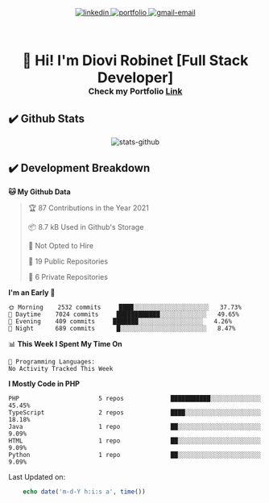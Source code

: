 <p align="center">
  <a href="https://www.linkedin.com/in/diovi-robinet-578782ab/">
  <img src="https://img.shields.io/badge/-drobinet-blue?style=flat&logo=Linkedin&logoColor=white&link=https://www.linkedin.com/in/diovi-robinet-578782ab/" alt="linkedin" />
  </a>
  <a href="https://drobinetm.github.io/drobinetm-portfolio/">
  <img src="https://img.shields.io/badge/Portfolio-47CCCC?style=flat&logo=Google-Chrome&logoColor=white&link=https://drobinetm.github.io/drobinetm-portfolio/" alt="portfolio" />
  </a>
  <a href="mailto:drobinetmorales@gmail.com">
   <img src="https://img.shields.io/badge/-drobinetm-c14438?style=flat&logo=Gmail&logoColor=white&link=mailto:drobinetmorales@gmail.com" alt="gmail-email" />
  </a>
</p>

</br>

<h1>
  <p align="center">
    <!--Grettings-->
    👋 <b>Hi! I'm Diovi Robinet [Full Stack Developer]</b>
    <!--Portfolio Link-->
    <br>
     <sup><sup><sub> 
        Check my Portfolio
        <a name="link-portfolio" target="_blank" href="https://drobinetm.github.io/drobinetm-portfolio">Link</a>
     </sub></sup></sup> 
  </p>
</h1>

## ✔️  Github Stats

<p align="center"><img src="https://github-readme-stats.vercel.app/api?username=drobinetm&show_icons=true&theme=dark" alt="stats-github" /></p>

## ✔️ Development Breakdown
<!--START_SECTION:waka-->
**🐱 My Github Data** 

> 🏆 87 Contributions in the Year 2021
 > 
> 📦 8.7 kB Used in Github's Storage 
 > 
> 🚫 Not Opted to Hire
 > 
> 📜 19 Public Repositories 
 > 
> 🔑 6 Private Repositories  
 > 
**I'm an Early 🐤** 

```text
🌞 Morning    2532 commits     ████░░░░░░░░░░░░░░░░░░░░░   37.73% 
🌆 Daytime    7024 commits     ████████████░░░░░░░░░░░░░   49.65% 
🌃 Evening    409 commits     ███████░░░░░░░░░░░░░░░░░░   4.26% 
🌙 Night      689 commits      █░░░░░░░░░░░░░░░░░░░░░░░░   8.47%

```


📊 **This Week I Spent My Time On** 

```text
💬 Programming Languages: 
No Activity Tracked This Week

```

**I Mostly Code in PHP** 

```text
PHP                      5 repos             ███████████░░░░░░░░░░░░░░   45.45% 
TypeScript               2 repos             ████░░░░░░░░░░░░░░░░░░░░░   18.18% 
Java                     1 repo              ██░░░░░░░░░░░░░░░░░░░░░░░   9.09% 
HTML                     1 repo              ██░░░░░░░░░░░░░░░░░░░░░░░   9.09% 
Python                   1 repo              ██░░░░░░░░░░░░░░░░░░░░░░░   9.09%

```



 Last Updated on: 
 ```php 
     echo date('m-d-Y h:i:s a', time())
 ```
<!--END_SECTION:waka-->